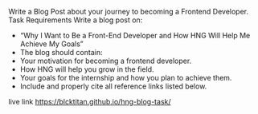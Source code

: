Write a Blog Post about your journey to becoming a Frontend Developer.
Task Requirements
Write a blog post on:
- “Why I Want to Be a Front-End Developer and How HNG Will Help Me Achieve My Goals”
- The blog should contain:
- Your motivation for becoming a frontend developer.
- How HNG will help you grow in the field.
- Your goals for the internship and how you plan to achieve them.
- Include and properly cite all reference links listed below.

live link https://blcktitan.github.io/hng-blog-task/
